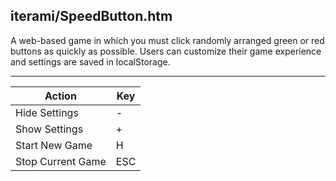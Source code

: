 iterami/SpeedButton.htm
-----------------------

A web-based game in which you must click randomly arranged green or red buttons as quickly as possible. Users can customize their game experience and settings are saved in localStorage.

---

Action            | Key
------------------|----
Hide Settings     | -
Show Settings     | +
Start New Game    | H
Stop Current Game | ESC
